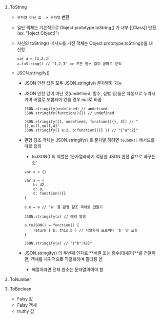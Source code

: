 1. ToString

    - `문자열 아닌 값 -> 문자열` 변환
    - 일반 객체는 기본적으로 Object.prototype.toString() 가 내부 [[Class]] 반환 (ex. "[oject Object]")
    - 자신의 toString() 메서드를 가진 객체는 Object.prototype.toString()을 대신함
        ```
        var a = [1,2,3]
        a.toString() // "1,2,3" => 모든 원소 값이 콤마로 분리
        ```
    - JSON.stringify()

        - JSON 안전 값은 모두 JSON.stringfy() 문자열화 가능
        - JSON 안전 값이 아닌 것(undefined, 함수, 심벌 등)들은 자동으로 누락시키며 배열로 포함되어 있을 경우 null로 바꿈

            ```
            JSON.stringify(undefined) // undefined
            JSON.stringify(function(){}) // undefined

            JSON.stringify([1, undefined, function(){}, 4]) // "[1,null,null,4]"
            JSON.stringify({ a:2, b:function(){} }) // "{"a":2}"
            ```

        - 환형 참조 객체는 JSON.stringify() 로 문자열 하려면 `toJSON()` 메서드를 따로 정의

            - toJSON() 의 역할은 '문자열화하기 적당한 JSON 안전 값으로 바꾸는 것'

            ```
            var o = {}

            var a = {
                b: 42,
                c: o,
                d: function(){}
            }

            o.e = a // 'a' 를 환형 참조 객체로 만들기

            JSON.stringify(a) // 에러 발생

            a.toJSON() = function() {
                return { b: this.b } // 직렬화에 프로퍼티 'b' 만 포함
            }

            JSON.stringify(a) // "{"b":42}"
            ```

        - JSON.stringify() 의 두번째 인자로 **배열 또는 함수(대체자)**를 전달하면, 객체를 재귀적으로 직렬화하며 필터링 함

            - 배열이라면 전체 원소는 문자열이여야 함

2. ToNumber

3. ToBoolean

    - Falsy 값
    - Falsy 객체
    - truthy 값
